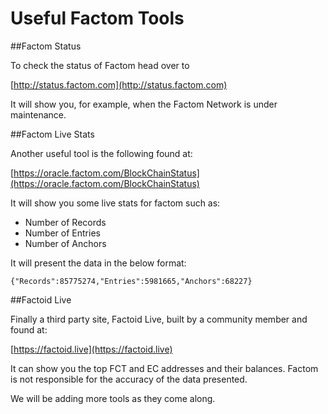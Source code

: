 # Useful Factom Tools

##Factom Status

To check the status of Factom head over to 

[http://status.factom.com](http://status.factom.com)

It will show you, for example, when the Factom Network is under maintenance.

##Factom Live Stats

Another useful tool is the following found at:

[https://oracle.factom.com/BlockChainStatus](https://oracle.factom.com/BlockChainStatus)

It will show you some live stats for factom such as:

* Number of Records
* Number of Entries
* Number of Anchors

It will present the data in the below format:
 
`{"Records":85775274,"Entries":5981665,"Anchors":68227}` 

##Factoid Live

Finally a third party site, Factoid Live, built by a community member and found at:
 
[https://factoid.live](https://factoid.live)

It can show you the top FCT and EC addresses and their balances. Factom is not responsible for the accuracy of the data presented.

<aside class="success">
We will be adding more tools as they come along.
</aside>
